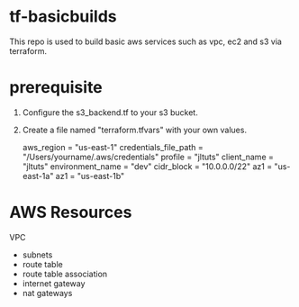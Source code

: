 # tf-basicbuilds
This repo is used to build basic aws services such as vpc, ec2 and s3 via terraform.

# prerequisite
1. Configure the s3_backend.tf to your s3 bucket.
2. Create a file named "terraform.tfvars" with your own values.

    aws_region                                              = "us-east-1"
    credentials_file_path                                   = "/Users/yourname/.aws/credentials"
    profile                                                 = "jltuts"
    client_name                                             = "jltuts"
    environment_name                                        = "dev"
    cidr_block                                              = "10.0.0.0/22"
    az1                                                     = "us-east-1a" 
    az1                                                     = "us-east-1b" 


# AWS Resources

VPC
* subnets
* route table
* route table association
* internet gateway
* nat gateways